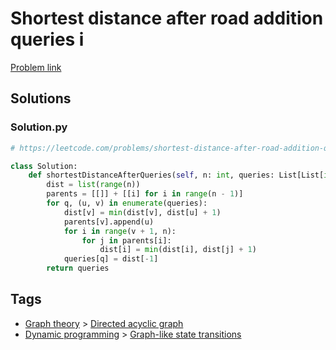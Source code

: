 # Shortest distance after road addition queries i

[Problem link](https://leetcode.com/problems/shortest-distance-after-road-addition-queries-i/)

## Solutions


### Solution.py
```py
# https://leetcode.com/problems/shortest-distance-after-road-addition-queries-i/

class Solution:
    def shortestDistanceAfterQueries(self, n: int, queries: List[List[int]]) -> List[int]:
        dist = list(range(n))
        parents = [[]] + [[i] for i in range(n - 1)]
        for q, (u, v) in enumerate(queries):
            dist[v] = min(dist[v], dist[u] + 1)
            parents[v].append(u)
            for i in range(v + 1, n):
                for j in parents[i]:
                    dist[i] = min(dist[i], dist[j] + 1)
            queries[q] = dist[-1]
        return queries
```
## Tags

* [Graph theory](/Collections/graph-theory.md#graph-theory) > [Directed acyclic graph](/Collections/graph-theory.md#directed-acyclic-graph)
* [Dynamic programming](/Collections/dynamic-programming.md#dynamic-programming) > [Graph-like state transitions](/Collections/dynamic-programming.md#graph-like-state-transitions)
